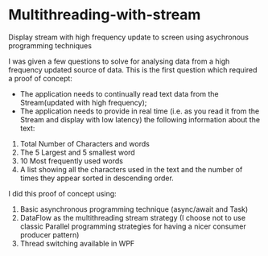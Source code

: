 # Multithreading-with-stream
Display stream with high frequency update to screen using asychronous programming techniques

I was given a few questions to solve for analysing data from a high frequency updated source of data. This is the first question which required a proof of concept:

 - The application needs to continually read text data from the Stream(updated with high frequency);
 - The application needs to provide in real time (i.e. as you read it from the Stream and display with low latency) the following information about the text: 
 
1. Total Number of Characters and words 
2. The 5 Largest and 5 smallest word 
3. 10 Most frequently used words
4. A list showing all the characters used in the text and the number of times they appear sorted in descending order.


I did this proof of concept using:
1. Basic asynchronous programming technique (async/await and Task)
2. DataFlow as the multithreading stream strategy (I choose not to use classic Parallel programming strategies for having a nicer consumer producer pattern)
3. Thread switching available in WPF
